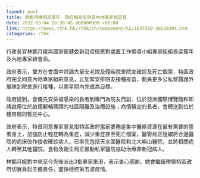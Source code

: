 ```yaml
---
layout: post
title: 林鄭月娥晤梁萬年　政府稱完全同意內地專家組意見
date: 2022-03-04 20:38:45.000000000 +08:00
link: https://news.rthk.hk/rthk/ch/component/k2/1637210-20220304.htm
categories: rthk
---
```


行政長官林鄭月娥與國家衞健委新冠疫情應對處置工作領導小組專家組組長梁萬年及內地專家組會面。

政府表示，雙方在會面中討論大量安老院及殘疾院舍院友確診及死亡個案，特區政府完全同意內地專家組的意見，正加緊安排院友接種疫苗，動員更多公私營醫護外展隊到院舍進行接種，以兩星期內完成為目標。

政府提到，會優先安排被感染的長者到專門為院友而設、位於亞洲國際博覽館和即將啟用位於啟德郵輪碼頭的社區隔離及治療設施；病情穩定的長者，會轉送到位於體育館的暫託中心。

政府表示，特首同意專家意見指特區政府當前要務是集中醫療資源在最有需要的患者身上，加強防止輕症轉為重症，減少重症甚至死亡個案，醫管局正陸續將合適醫院的病床改作接收確診病人，已率先包括天水圍醫院和北大嶼山醫院，並將相關病人轉至其他醫院，食物及衞生局正推動私家醫院協助治療非新冠病人。

林鄭月娥對中央至今先後派出3批專家來港，表示衷心感謝。她會繼續帶領特區政府切實負起主體責任，盡快穩控第五波疫情。
